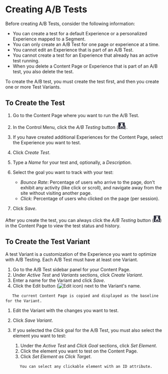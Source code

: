 # Creating A/B Tests

Before creating A/B Tests, consider the following information:

- You can create a test for a default Experience or a personalized Experience mapped to a Segment.
- You can only create an A/B Test for one page or experience at a time.
- You cannot edit an Experience that is part of an A/B Test.
- You cannot create a test for an Experience that already has an active test running.
- When you delete a Content Page or Experience that is part of an A/B test, you also delete the test.

To create the A/B test, you must create the test first, and then you create one or more Test Variants.

## To Create the Test

1. Go to the Content Page where you want to run the A/B Test.
1. In the Control Menu, click the *A/B Testing* button (![A/B Test icon](../../../images/icon-ab-testing.png)).
1. If you have created additional Experiences for the Content Page, select the Experience you want to test.
1. Click *Create Test*.
1. Type a *Name* for your test and, optionally, a *Description*.
1. Select the goal you want to track with your test:

   - *Bounce Rate*: Percentage of users who arrive to the page, don't exhibit any activity (like click or scroll), and navigate away from the site without visiting another page.
   - *Click*: Percentage of users who clicked on the page (per session).

1. Click *Save*.

After you create the test, you can always click the *A/B Testing* button (![A/B Test icon](../../../images/icon-ab-testing.png)) in the Content Page to view the test status and history.

## To Create the Test Variant

A test Variant is a customization of the Experience you want to optimize with A/B Testing. Each A/B Test must have at least one Variant.

1. Go to the A/B Test sidebar panel for your Content Page.
1. Under *Active Test* and *Variants* sections, click *Create Variant*.
1. Enter a name for the Variant and click *Save*.
1. Click the Edit button (![Edit icon](../../../images/icon-edit.png)) next to the Variant's name.

```note::
   The current Content Page is copied and displayed as the baseline for the Variant.
```

1. Edit the Variant with the changes you want to test.
1. Click *Save Variant*.
1. If you selected the *Click* goal for the A/B Test, you must also select the element you want to test:
    1. Under the *Active Test* and *Click Goal* sections, click *Set Element*.
    1. Click the element you want to test on the Content Page.
    1. Click *Set Element as Click Target*.
    
    ```note::
       You can select any clickable element with an ID attribute.
    ```
